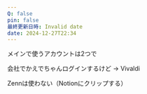 ```yaml
---
Q: false
pin: false
最終更新日時: Invalid date
date: 2024-12-27T22:34
---
```

  

メインで使うアカウントは2つで

  

会社でかえでちゃんログインするけど → Vivaldi

  

Zennは使わない（Notionにクリップする）